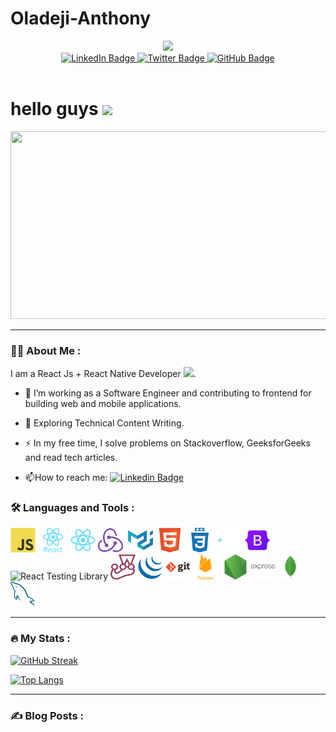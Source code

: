 # Oladeji-Anthony

<div id="header" align="center">
  <img src="https://media.giphy.com/media/dMLmQfCO7lCA2gX3tw/giphy.gif" width="100"/>
</div>

<div id="badges" align="center">
  <a href="linkedin.com/in/oladejianthony">
    <img src="https://img.shields.io/badge/LinkedIn-blue?style=for-the-badge&logo=linkedin&logoColor=white" alt="LinkedIn Badge"/>
  </a>
  <a href="https://twitter.com/OladejiAnthony1">
    <img src="https://img.shields.io/badge/Twitter-blue?style=for-the-badge&logo=twitter&logoColor=white" alt="Twitter Badge"/>
  </a>
  <a href="https://github.com/OladejiAnthony">
    <img src="https://img.shields.io/badge/github-darkgreen?style=for-the-badge&logo=github&logoColor=white" alt="GitHub Badge"/>
  </a>
</div>

<div align="center">
  <img src="https://komarev.com/ghpvc/?username=OladejiAnthony&style=flat-square&color=blue" alt=""/>
</div>

<h1>
  hello guys
  <img src="https://media.giphy.com/media/hvRJCLFzcasrR4ia7z/giphy.gif" width="30px"/>
</h1>

<div align="center">
  <img src="https://media.giphy.com/media/dWesBcTLavkZuG35MI/giphy.gif" width="600" height="300"/>
</div>

---

### :man_technologist: About Me :

I am a React Js + React Native Developer <img src="https://media.giphy.com/media/WUlplcMpOCEmTGBtBW/giphy.gif" width="30">.

- :telescope: I’m working as a Software Engineer and contributing to frontend for building web and mobile applications.

- :seedling: Exploring Technical Content Writing.

- :zap: In my free time, I solve problems on Stackoverflow, GeeksforGeeks and read tech articles.

- :mailbox:How to reach me: [![Linkedin Badge](https://img.shields.io/badge/-Anthony-blue?style=flat&logo=Linkedin&logoColor=white)](https://www.linkedin.com/in/oladejianthony)


### :hammer_and_wrench: Languages and Tools :

<div>
  <img src="https://github.com/devicons/devicon/blob/master/icons/javascript/javascript-original.svg" title="JavaScript" alt="JavaScript" width="40" height="40"/>&nbsp;
  <img src="https://github.com/devicons/devicon/blob/master/icons/react/react-original-wordmark.svg" title="React" alt="React" width="40" height="40"/>&nbsp;
  <img src="https://raw.githubusercontent.com/devicons/devicon/master/icons/react/react-original.svg" title="React Native" alt="React Native" width="40" height="40"/>
  <img src="https://github.com/devicons/devicon/blob/master/icons/redux/redux-original.svg" title="Redux" alt="Redux " width="40" height="40"/>&nbsp
  <img src="https://github.com/devicons/devicon/blob/master/icons/materialui/materialui-original.svg" title="Material UI" alt="Material UI" width="40" height="40"/>&nbsp;
  <img src="https://github.com/devicons/devicon/blob/master/icons/html5/html5-original.svg" title="HTML5" alt="HTML" width="40" height="40"/>&nbsp;
  <img src="https://github.com/devicons/devicon/blob/master/icons/css3/css3-plain-wordmark.svg"  title="CSS3" alt="CSS" width="40" height="40"/>&nbsp;
  <img src="https://raw.githubusercontent.com/devicons/devicon/1119b9f84c0290e0f0b38982099a2bd027a48bf1/icons/tailwindcss/tailwindcss-original-wordmark.svg" title="Tailwind" **alt="Tailwind" width="40" height="40"/>
  <img src="https://raw.githubusercontent.com/devicons/devicon/1119b9f84c0290e0f0b38982099a2bd027a48bf1/icons/bootstrap/bootstrap-original.svg" title="jQuery" **alt="jQuery" width="40" height="40"/>
  <img src="https://raw.githubusercontent.com/testing-library/react-testing-library/main/other/goat.png" title="React Testing Library" alt="React Testing Library" width="40" height="40"/>
  <img src="https://raw.githubusercontent.com/devicons/devicon/1119b9f84c0290e0f0b38982099a2bd027a48bf1/icons/jest/jest-plain.svg" title="Jest" **alt="Jest" width="40" height="40"/>
  <img src="https://raw.githubusercontent.com/devicons/devicon/1119b9f84c0290e0f0b38982099a2bd027a48bf1/icons/jquery/jquery-original.svg" title="jQuery" **alt="JQuery" width="40" height="40"/>
  <img src="https://github.com/devicons/devicon/blob/master/icons/git/git-original-wordmark.svg" title="Git" **alt="Git" width="40" height="40"/>
  <img src="https://github.com/devicons/devicon/blob/master/icons/firebase/firebase-plain-wordmark.svg" title="Firebase" alt="Firebase" width="40" height="40"/>&nbsp;
  <img src="https://raw.githubusercontent.com/devicons/devicon/master/icons/nodejs/nodejs-original.svg" title="Node.js" alt="Node.js" width="40" height="40"/>
  <img src="https://raw.githubusercontent.com/devicons/devicon/master/icons/express/express-original-wordmark.svg" title="Express" alt="Express" width="40" height="40"/>
  <img src="https://raw.githubusercontent.com/devicons/devicon/master/icons/mongodb/mongodb-original.svg" title="MongoDB" alt="MongoDB" width="40" height="40"/>
  <img src="https://raw.githubusercontent.com/devicons/devicon/master/icons/mysql/mysql-original.svg" title="MySQL" alt="MySQL" width="40" height="40"/>
  
</div>

---

### :fire: My Stats :

[![GitHub Streak](http://github-readme-streak-stats.herokuapp.com?user=OladejiAnthony&theme=dark&background=000000)](https://git.io/streak-stats)

[![Top Langs](https://github-readme-stats.vercel.app/api/top-langs/?username=OladejiAnthony&layout=compact&theme=vision-friendly-dark)](https://github.com/OladejiAnthony/github-readme-stats)


---

### :writing_hand: Blog Posts :

<!-- BLOG-POST-LIST:START -->
<!-- BLOG-POST-LIST:END -->



























